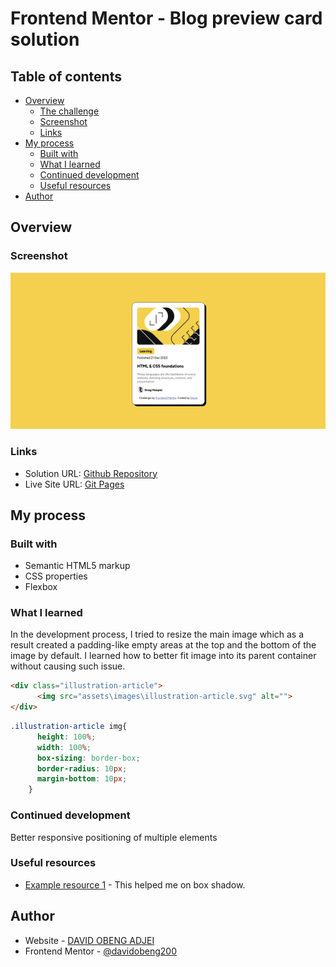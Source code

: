 # Frontend Mentor - Blog preview card solution

## Table of contents

- [Overview](#overview)
  - [The challenge](#the-challenge)
  - [Screenshot](#screenshot)
  - [Links](#links)
- [My process](#my-process)
  - [Built with](#built-with)
  - [What I learned](#what-i-learned)
  - [Continued development](#continued-development)
  - [Useful resources](#useful-resources)
- [Author](#author)

## Overview

### Screenshot

![Blog Preview Card Main](Screenshot.png)


### Links

- Solution URL: [Github Repository](https://github.com/davidobeng200/blog-preview-card-main)
- Live Site URL: [Git Pages](https://davidobeng200.github.io/blog-preview-card-main/)

## My process

### Built with

- Semantic HTML5 markup
- CSS properties
- Flexbox



### What I learned

In the development process, I tried to resize the main image which as a result created a padding-like empty areas at the top and the bottom of the image by default. I learned how to better fit image into its parent container without causing such issue.



```html
<div class="illustration-article">
      <img src="assets\images\illustration-article.svg" alt="">
</div>
```
```css
.illustration-article img{
      height: 100%;
      width: 100%;
      box-sizing: border-box;
      border-radius: 10px;
      margin-bottom: 10px;
    }

```



### Continued development

Better responsive positioning of multiple elements


### Useful resources

- [Example resource 1](https://www.w3schools.com/css/css3_shadows_box.asp) - This helped me on box shadow.


## Author

- Website - [DAVID OBENG ADJEI](https://davidobeng200.github.io/blog-preview-card-main/)
- Frontend Mentor - [@davidobeng200](https://www.frontendmentor.io/profile/davidobeng200)
